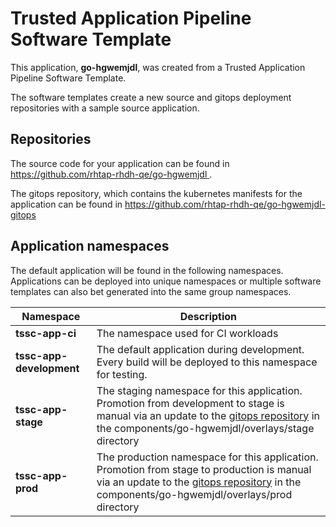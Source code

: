 # Trusted Application Pipeline Software Template

This application, **go-hgwemjdl**, was created from a Trusted Application Pipeline Software Template.

The software templates create a new source and gitops deployment repositories with a sample source application. 

## Repositories

The source code for your application can be found in [https://github.com/rhtap-rhdh-qe/go-hgwemjdl ](https://github.com/rhtap-rhdh-qe/go-hgwemjdl ).
 
The gitops repository, which contains the kubernetes manifests for the application can be found in 
[https://github.com/rhtap-rhdh-qe/go-hgwemjdl-gitops ](https://github.com/rhtap-rhdh-qe/go-hgwemjdl-gitops ) 

## Application namespaces 

The default application will be found in the following namespaces. Applications can be deployed into unique namespaces or multiple software templates can also bet generated into the same group namespaces.  

|  Namespace   |  Description   |  
| -------- | -------- |
| **tssc-app-ci** | The namespace used for CI workloads |
| **tssc-app-development** | The default application during development. Every build will be deployed to this namespace for testing. |
| **tssc-app-stage** | The staging namespace for this application. Promotion from development to stage is manual via an update to the [gitops repository](https://github.com/rhtap-rhdh-qe/go-hgwemjdl-gitops ) in the components/go-hgwemjdl/overlays/stage directory |
| **tssc-app-prod** | The production namespace for this application. Promotion from stage to production is manual via an update to the [gitops repository](https://github.com/rhtap-rhdh-qe/go-hgwemjdl-gitops ) in the components/go-hgwemjdl/overlays/prod directory |